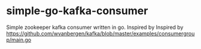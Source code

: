 # simple-go-kafka-consumer

Simple zookeeper kafka consumer written in go. Inspired by Inspired by https://github.com/wvanbergen/kafka/blob/master/examples/consumergroup/main.go
